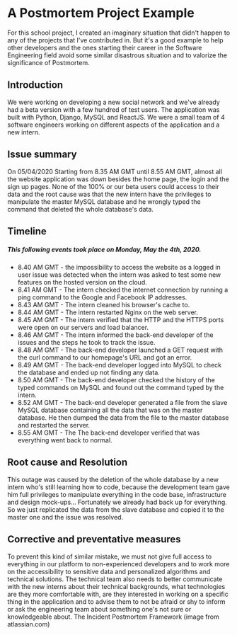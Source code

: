 # A Postmortem Project Example

For this school project, I created an imaginary situation that didn't happen to any of the projects that I've contributed in. But it's a good example to help other developers and the ones starting their career in the Software Engineering field avoid some similar disastrous situation and to valorize the significance of Postmortem.

## Introduction
We were working on developing a new social network and we've already had a beta version with a few hundred of test users. The application was built with Python, Django, MySQL and ReactJS. We were a small team of 4 software engineers working on different aspects of the application and  a new intern.

## Issue summary
On 05/04/2020 Starting from 8.35 AM GMT until 8.55 AM GMT, almost all the website application was down besides the home page, the login and the sign up pages. None of the 100% or our beta users could access to their data and the root cause was that the new intern have the privileges to manipulate the master MySQL database and he wrongly typed the command that deleted the whole database's data.

## Timeline
##### This following events took place on Monday, May the 4th, 2020.
* 8.40 AM GMT -  the impossibility to access the website as a logged in user issue was detected when the intern was asked to test some new features on the hosted version on the cloud.
* 8.41 AM GMT - The intern checked the internet connection by running a ping command to the Google and Facebook IP addresses.
* 8.43 AM GMT - The intern cleaned his browser's cache to.
* 8.44 AM GMT - The intern restarted Nginx on the web server.
* 8.45 AM GMT - The intern verified that the HTTP and the HTTPS ports were open on our servers and load balancer.
* 8.46 AM GMT - The intern informed the back-end developer of the issues and the steps he took to track the issue.
* 8.48 AM GMT - The back-end developer launched a GET request with the curl command to our homepage's URL and got an error.
* 8.49 AM GMT - The back-end developer logged into MySQL to check the database and ended up not finding any data.
* 8.50 AM GMT - The back-end developer checked the history of the typed commands on MySQL and found out the command typed by the intern.
* 8.52 AM GMT - The back-end developer generated a file from the slave MySQL database containing all the data that was on the master database. He then dumped the data from the file to the master database and restarted the server.
* 8.55 AM GMT - The The back-end developer verified that was everything went back to normal.

## Root cause and Resolution
This outage was caused by the deletion of the whole database by a new intern who's still learning how to code, because the development team gave him full privileges to manipulate everything in the code base, infrastructure and design mock-ups… Fortunately we already had back up for everything. So we just replicated the data from the slave database and copied it to the master one and the issue was resolved.

## Corrective and preventative measures
To prevent this kind of similar mistake, we must not give full access to everything in our platform to non-experienced developers and to work more on the accessibility to sensitive data and personalized algorithms and technical solutions.
The technical team also needs to better communicate with the new interns about their technical backgrounds, what technologies are they more comfortable with, are they interested in working on a specific thing in the application and to advise them to not be afraid or shy to inform or ask the engineering team about something one's not sure or knowledgeable about.
The Incident Postmortem Framework (image from atlassian.com)